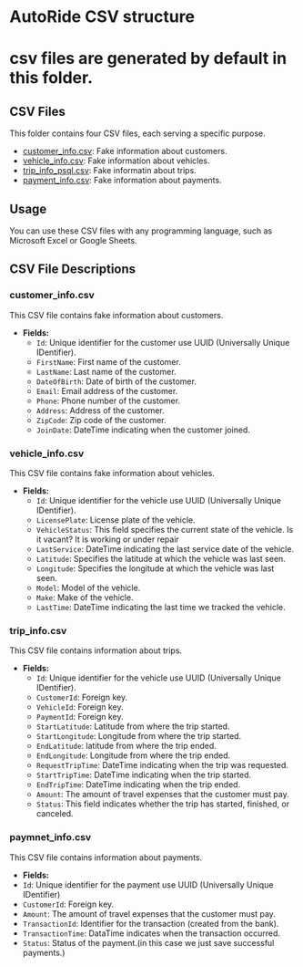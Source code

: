 # AutoRide CSV structure

# csv files are generated by default in this folder.

## CSV Files

This folder contains four CSV files, each serving a specific purpose.

- [customer_info.csv](#customerinfocsv): Fake information about customers.
- [vehicle_info.csv](#vehicleinfocsv): Fake information about vehicles.
- [trip_info_psql.csv](#tripinfocsv): Fake informatin about trips.
- [payment_info.csv](#paymentinfocsv): Fake information about payments.

## Usage

You can use these CSV files with any programming language, such as Microsoft Excel or Google Sheets.


## CSV File Descriptions

### customer_info.csv

This CSV file contains fake information about customers.

- **Fields:**
  - `Id`: Unique identifier for the customer use UUID (Universally Unique IDentifier).
  - `FirstName`: First name of the customer.
  - `LastName`: Last name of the customer.
  - `DateOfBirth`: Date of birth of the customer.
  - `Email`: Email address of the customer.
  - `Phone`: Phone number of the customer.
  - `Address`: Address of the customer.
  - `ZipCode`: Zip code of the customer.
  - `JoinDate`: DateTime indicating when the customer joined.

### vehicle_info.csv

This CSV file contains fake information about vehicles.

- **Fields:**
  - `Id`: Unique identifier for the vehicle use UUID (Universally Unique IDentifier).
  - `LicensePlate`: License plate of the vehicle.
  - `VehicleStatus`: This field specifies the current state of the vehicle. Is it vacant? It is working or under repair
  - `LastService`: DateTime indicating the last service date of the vehicle.
  - `Latitude`: Specifies the latitude at which the vehicle was last seen.
  - `Longitude`: Specifies the longitude at which the vehicle was last seen.
  - `Model`: Model of the vehicle.
  - `Make`: Make of the vehicle.
  - `LastTime`: DateTime indicating the last time we tracked the vehicle.

### trip_info.csv

This CSV file contains information about trips.

  - **Fields:**
    - `Id`: Unique identifier for the vehicle use UUID (Universally Unique IDentifier).
    - `CustomerId`: Foreign key.
    - `VehicleId`: Foreign key.
    - `PaymentId`: Foreign key.
    - `StartLatitude`: Latitude from where the trip started.
    - `StartLongitude`: Longitude from where the trip started.
    - `EndLatitude`: latitude from where the trip ended.
    - `EndLongitude`: Longitude from where the trip ended.
    - `RequestTripTime`: DateTime indicating when the trip was requested.
    - `StartTripTime`: DateTime indicating when the trip started.
    - `EndTripTime`: DateTime indicating when the trip ended.
    - `Amount`: The amount of travel expenses that the customer must pay.
    - `Status`: This field indicates whether the trip has started, finished, or canceled.

### paymnet_info.csv

This CSV file contains information about payments.

- **Fields:** 
 - `Id`: Unique identifier for the payment use UUID (Universally Unique IDentifier)
 - `CustomerId`: Foreign key.
 - `Amount`: The amount of travel expenses that the customer must pay.
 - `TransactionId`: Identifier for the transaction (created from the bank).
 - `TransactionTime`: DataTime indicates when the transaction occurred.
 - `Status`: Status of the payment.(in this case we just save successful payments.)
